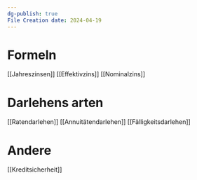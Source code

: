 ```yaml
---
dg-publish: true
File Creation date: 2024-04-19
---
```

# Formeln
[[Jahreszinsen]]
[[Effektivzins]]
[[Nominalzins]]
# Darlehens arten
[[Ratendarlehen]]
[[Annuitätendarlehen]]
[[Fälligkeitsdarlehen]]

# Andere
[[Kreditsicherheit]]
